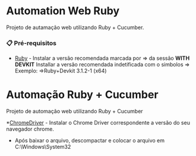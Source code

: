 # Automation Web Ruby


Projeto de autamação web utilizando Ruby + Cucumber.

### 📋 Pré-requisitos

* [Ruby](https://rubyinstaller.org/downloads/) - Instalar a versão recomendada marcada por => da sessão <b>WITH DEVKIT</b>
Installar a versão recomendada indetificada com o simbolos =>
Exemplo: =>Ruby+Devkit 3.1.2-1 (x64) 

# Automação Ruby + Cucumber

Projeto de automação web utilizando Ruby + Cucumber

*[ChromeDriver](https://chromedriver.chromium.org/downloads) - Instalar o Chrome Driver correspondente a versão do seu navegador chrome.

- Após baixar o arquivo, descompactar e colocar o arquivo em C:\Windows\System32